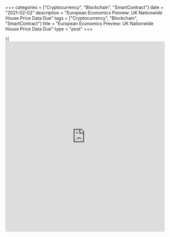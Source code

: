 +++
categories = ["Cryptocurrency", "Blockchain", "SmartContract"]
date = "2021-02-02"
description = "European Economics Preview: UK Nationwide House Price Data Due"
tags = ["Cryptocurrency", "Blockchain", "SmartContract"]
title = "European Economics Preview: UK Nationwide House Price Data Due"
type = "post"
+++

{{<iframe id="large-banner" src="https://www.bounty.group/#slide=28.0" width="100%" height="600" scrolling="no" style="border: 0px solid rgb(216, 221, 230); border-radius: 3px;">}}

House prices from the UK and flash GDP from the euro area are due on
Tuesday, headlining a busy day for the European economic [news](https://www.letsplayfx.com/blog/forex-news-website/).

At 2.00 am ET, UK Nationwide house price data is due for January.
Economists forecast house prices to rise 0.3 percent on month, following
a 0.8 percent rise in December.

At 2.45 am ET, the French statistical office Insee publishes flash
consumer price figures for January. Consumer prices are forecast to
climb 0.4 percent annually after staying flat in December.

At 3.00 am ET, the Czech Statistical Office is scheduled to issue
preliminary GDP data for the fourth quarter. The [economy][1] is
forecast to contract 2.5 percent on quarter, reversing a 6.9 percent
rise in the third quarter.

In the meantime, unemployment change from Spain and producer prices from
Hungary are due.

At 4.00 am ET, Italy's Istat publishes advance GDP estimates. Economists
forecast the economy to contract 2.2 percent sequentially in the fourth
quarter, in contrast to an increase of 15.9 percent in the third
quarter.

At 5.00 am ET, Eurostat releases euro area preliminary flash GDP
estimate for the fourth quarter of 2020. GDP is expected to shrink 1
percent on quarter, following an increase of 12.5 percent rise in the
third quarter.

For comments and feedback [contact](https://www.playgroundfx.com/contact/): editorial@rtt[news](https://www.letsplayfx.com/blog/forex-news-website/).com

[Economic News][1]

 **What parts of the world are seeing the best (and worst) economic
performances lately? Click[here][2] to check out our [Econ Scorecard][2]
and find out! See up-to-the-moment [ranking](https://www.playgroundfx.com/blog/crypto-exchange-ranking/)s for the best and worst
performers in [GDP][3], [unemployment rate][4], [inflation][5] and much
more.**

   1. www.rtt[news](https://www.letsplayfx.com/blog/forex-news-website/).com/Content/EconomicNews.aspx
   2. www.rtt[news](https://www.letsplayfx.com/blog/forex-news-website/).com/economic-scorecard/world-rank/retail-sales/highest-performance.aspx
   3. www.rtt[news](https://www.letsplayfx.com/blog/forex-news-website/).com/economic-scorecard/world-rank/GDP/highest-performance.aspx
   4. www.rtt[news](https://www.letsplayfx.com/blog/forex-news-website/).com/economic-scorecard/world-rank/unemployment-rate/lowest-performance.aspx
   5. www.rtt[news](https://www.letsplayfx.com/blog/forex-news-website/).com/economic-scorecard/world-rank/CPI/highest-performance.aspx